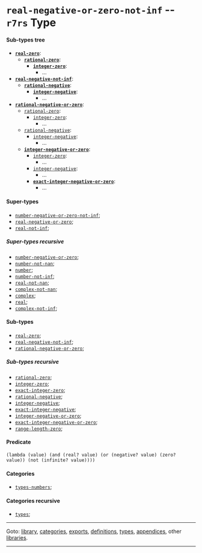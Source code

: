 

<a id='type__r7rs__real-negative-or-zero-not-inf'></a>

# `real-negative-or-zero-not-inf` -- `r7rs` Type


<a id='type__r7rs__real-negative-or-zero-not-inf__sub-types-tree'></a>

#### Sub-types tree

* **[`real-zero`](../../r7rs/types/real-zero.md#type__r7rs__real-zero)**:
  * **[`rational-zero`](../../r7rs/types/rational-zero.md#type__r7rs__rational-zero)**:
    * **[`integer-zero`](../../r7rs/types/integer-zero.md#type__r7rs__integer-zero)**:
      * ...
* **[`real-negative-not-inf`](../../r7rs/types/real-negative-not-inf.md#type__r7rs__real-negative-not-inf)**:
  * **[`rational-negative`](../../r7rs/types/rational-negative.md#type__r7rs__rational-negative)**:
    * **[`integer-negative`](../../r7rs/types/integer-negative.md#type__r7rs__integer-negative)**:
      * ...
* **[`rational-negative-or-zero`](../../r7rs/types/rational-negative-or-zero.md#type__r7rs__rational-negative-or-zero)**:
  * [`rational-zero`](../../r7rs/types/rational-zero.md#type__r7rs__rational-zero):
    * [`integer-zero`](../../r7rs/types/integer-zero.md#type__r7rs__integer-zero):
      * ...
  * [`rational-negative`](../../r7rs/types/rational-negative.md#type__r7rs__rational-negative):
    * [`integer-negative`](../../r7rs/types/integer-negative.md#type__r7rs__integer-negative):
      * ...
  * **[`integer-negative-or-zero`](../../r7rs/types/integer-negative-or-zero.md#type__r7rs__integer-negative-or-zero)**:
    * [`integer-zero`](../../r7rs/types/integer-zero.md#type__r7rs__integer-zero):
      * ...
    * [`integer-negative`](../../r7rs/types/integer-negative.md#type__r7rs__integer-negative):
      * ...
    * **[`exact-integer-negative-or-zero`](../../r7rs/types/exact-integer-negative-or-zero.md#type__r7rs__exact-integer-negative-or-zero)**:
      * ...


<a id='type__r7rs__real-negative-or-zero-not-inf__super-types'></a>

#### Super-types

 * [`number-negative-or-zero-not-inf`](../../r7rs/types/number-negative-or-zero-not-inf.md#type__r7rs__number-negative-or-zero-not-inf);
 * [`real-negative-or-zero`](../../r7rs/types/real-negative-or-zero.md#type__r7rs__real-negative-or-zero);
 * [`real-not-inf`](../../r7rs/types/real-not-inf.md#type__r7rs__real-not-inf);


<a id='type__r7rs__real-negative-or-zero-not-inf__super-types-recursive'></a>

##### Super-types recursive

 * [`number-negative-or-zero`](../../r7rs/types/number-negative-or-zero.md#type__r7rs__number-negative-or-zero);
 * [`number-not-nan`](../../r7rs/types/number-not-nan.md#type__r7rs__number-not-nan);
 * [`number`](../../r7rs/types/number.md#type__r7rs__number);
 * [`number-not-inf`](../../r7rs/types/number-not-inf.md#type__r7rs__number-not-inf);
 * [`real-not-nan`](../../r7rs/types/real-not-nan.md#type__r7rs__real-not-nan);
 * [`complex-not-nan`](../../r7rs/types/complex-not-nan.md#type__r7rs__complex-not-nan);
 * [`complex`](../../r7rs/types/complex.md#type__r7rs__complex);
 * [`real`](../../r7rs/types/real.md#type__r7rs__real);
 * [`complex-not-inf`](../../r7rs/types/complex-not-inf.md#type__r7rs__complex-not-inf);


<a id='type__r7rs__real-negative-or-zero-not-inf__sub-types'></a>

#### Sub-types

 * [`real-zero`](../../r7rs/types/real-zero.md#type__r7rs__real-zero);
 * [`real-negative-not-inf`](../../r7rs/types/real-negative-not-inf.md#type__r7rs__real-negative-not-inf);
 * [`rational-negative-or-zero`](../../r7rs/types/rational-negative-or-zero.md#type__r7rs__rational-negative-or-zero);


<a id='type__r7rs__real-negative-or-zero-not-inf__sub-types-recursive'></a>

##### Sub-types recursive

 * [`rational-zero`](../../r7rs/types/rational-zero.md#type__r7rs__rational-zero);
 * [`integer-zero`](../../r7rs/types/integer-zero.md#type__r7rs__integer-zero);
 * [`exact-integer-zero`](../../r7rs/types/exact-integer-zero.md#type__r7rs__exact-integer-zero);
 * [`rational-negative`](../../r7rs/types/rational-negative.md#type__r7rs__rational-negative);
 * [`integer-negative`](../../r7rs/types/integer-negative.md#type__r7rs__integer-negative);
 * [`exact-integer-negative`](../../r7rs/types/exact-integer-negative.md#type__r7rs__exact-integer-negative);
 * [`integer-negative-or-zero`](../../r7rs/types/integer-negative-or-zero.md#type__r7rs__integer-negative-or-zero);
 * [`exact-integer-negative-or-zero`](../../r7rs/types/exact-integer-negative-or-zero.md#type__r7rs__exact-integer-negative-or-zero);
 * [`range-length-zero`](../../r7rs/types/range-length-zero.md#type__r7rs__range-length-zero);


<a id='type__r7rs__real-negative-or-zero-not-inf__predicate'></a>

#### Predicate

````
(lambda (value) (and (real? value) (or (negative? value) (zero? value)) (not (infinite? value))))
````


<a id='type__r7rs__real-negative-or-zero-not-inf__categories'></a>

#### Categories

 * [`types-numbers`](../../r7rs/categories/types-numbers.md#category__r7rs__types-numbers);


<a id='type__r7rs__real-negative-or-zero-not-inf__categories-recursive'></a>

#### Categories recursive

 * [`types`](../../r7rs/categories/types.md#category__r7rs__types);

----

Goto: [library](../../r7rs/_index.md#library__r7rs), [categories](../../r7rs/categories/_index.md#toc__r7rs__categories), [exports](../../r7rs/exports/_index.md#toc__r7rs__exports), [definitions](../../r7rs/definitions/_index.md#toc__r7rs__definitions), [types](../../r7rs/types/_index.md#toc__r7rs__types), [appendices](../../r7rs/appendices/_index.md#toc__r7rs__appendices), other [libraries](../../_libraries.md#toc__libraries).

----

